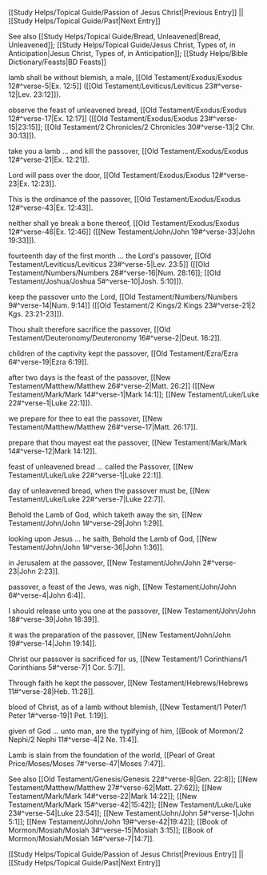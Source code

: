 [[Study Helps/Topical Guide/Passion of Jesus Christ|Previous Entry]]  ||  [[Study Helps/Topical Guide/Past|Next Entry]]

 See also [[Study Helps/Topical Guide/Bread, Unleavened|Bread, Unleavened]]; [[Study Helps/Topical Guide/Jesus Christ, Types of, in Anticipation|Jesus Christ, Types of, in Anticipation]]; [[Study Helps/Bible Dictionary/Feasts|BD Feasts]]

 lamb shall be without blemish, a male, [[Old Testament/Exodus/Exodus 12#^verse-5|Ex. 12:5]] ([[Old Testament/Leviticus/Leviticus 23#^verse-12|Lev. 23:12]]).

 observe the feast of unleavened bread, [[Old Testament/Exodus/Exodus 12#^verse-17|Ex. 12:17]] ([[Old Testament/Exodus/Exodus 23#^verse-15|23:15]]; [[Old Testament/2 Chronicles/2 Chronicles 30#^verse-13|2 Chr. 30:13]]).

 take you a lamb ... and kill the passover, [[Old Testament/Exodus/Exodus 12#^verse-21|Ex. 12:21]].

 Lord will pass over the door, [[Old Testament/Exodus/Exodus 12#^verse-23|Ex. 12:23]].

 This is the ordinance of the passover, [[Old Testament/Exodus/Exodus 12#^verse-43|Ex. 12:43]].

 neither shall ye break a bone thereof, [[Old Testament/Exodus/Exodus 12#^verse-46|Ex. 12:46]] ([[New Testament/John/John 19#^verse-33|John 19:33]]).

 fourteenth day of the first month ... the Lord's passover, [[Old Testament/Leviticus/Leviticus 23#^verse-5|Lev. 23:5]] ([[Old Testament/Numbers/Numbers 28#^verse-16|Num. 28:16]]; [[Old Testament/Joshua/Joshua 5#^verse-10|Josh. 5:10]]).

 keep the passover unto the Lord, [[Old Testament/Numbers/Numbers 9#^verse-14|Num. 9:14]] ([[Old Testament/2 Kings/2 Kings 23#^verse-21|2 Kgs. 23:21-23]]).

 Thou shalt therefore sacrifice the passover, [[Old Testament/Deuteronomy/Deuteronomy 16#^verse-2|Deut. 16:2]].

 children of the captivity kept the passover, [[Old Testament/Ezra/Ezra 6#^verse-19|Ezra 6:19]].

 after two days is the feast of the passover, [[New Testament/Matthew/Matthew 26#^verse-2|Matt. 26:2]] ([[New Testament/Mark/Mark 14#^verse-1|Mark 14:1]]; [[New Testament/Luke/Luke 22#^verse-1|Luke 22:1]]).

 we prepare for thee to eat the passover, [[New Testament/Matthew/Matthew 26#^verse-17|Matt. 26:17]].

 prepare that thou mayest eat the passover, [[New Testament/Mark/Mark 14#^verse-12|Mark 14:12]].

 feast of unleavened bread ... called the Passover, [[New Testament/Luke/Luke 22#^verse-1|Luke 22:1]].

 day of unleavened bread, when the passover must be, [[New Testament/Luke/Luke 22#^verse-7|Luke 22:7]].

 Behold the Lamb of God, which taketh away the sin, [[New Testament/John/John 1#^verse-29|John 1:29]].

 looking upon Jesus ... he saith, Behold the Lamb of God, [[New Testament/John/John 1#^verse-36|John 1:36]].

 in Jerusalem at the passover, [[New Testament/John/John 2#^verse-23|John 2:23]].

 passover, a feast of the Jews, was nigh, [[New Testament/John/John 6#^verse-4|John 6:4]].

 I should release unto you one at the passover, [[New Testament/John/John 18#^verse-39|John 18:39]].

 it was the preparation of the passover, [[New Testament/John/John 19#^verse-14|John 19:14]].

 Christ our passover is sacrificed for us, [[New Testament/1 Corinthians/1 Corinthians 5#^verse-7|1 Cor. 5:7]].

 Through faith he kept the passover, [[New Testament/Hebrews/Hebrews 11#^verse-28|Heb. 11:28]].

 blood of Christ, as of a lamb without blemish, [[New Testament/1 Peter/1 Peter 1#^verse-19|1 Pet. 1:19]].

 given of God ... unto man, are the typifying of him, [[Book of Mormon/2 Nephi/2 Nephi 11#^verse-4|2 Ne. 11:4]].

 Lamb is slain from the foundation of the world, [[Pearl of Great Price/Moses/Moses 7#^verse-47|Moses 7:47]].

 See also [[Old Testament/Genesis/Genesis 22#^verse-8|Gen. 22:8]]; [[New Testament/Matthew/Matthew 27#^verse-62|Matt. 27:62]]; [[New Testament/Mark/Mark 14#^verse-22|Mark 14:22]]; [[New Testament/Mark/Mark 15#^verse-42|15:42]]; [[New Testament/Luke/Luke 23#^verse-54|Luke 23:54]]; [[New Testament/John/John 5#^verse-1|John 5:1]]; [[New Testament/John/John 19#^verse-42|19:42]]; [[Book of Mormon/Mosiah/Mosiah 3#^verse-15|Mosiah 3:15]]; [[Book of Mormon/Mosiah/Mosiah 14#^verse-7|14:7]].

[[Study Helps/Topical Guide/Passion of Jesus Christ|Previous Entry]]  ||  [[Study Helps/Topical Guide/Past|Next Entry]]